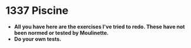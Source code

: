 # 1337 Piscine
- **All you have here are the exercises I've tried to redo. These have not been normed or tested by Moulinette.**
- **Do your own tests.**